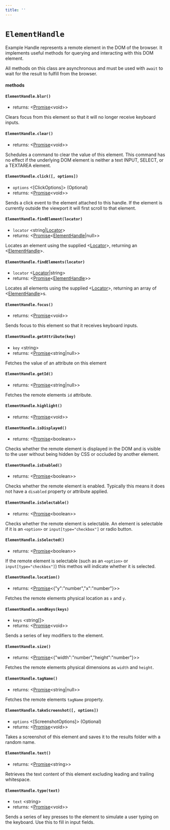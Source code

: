 ```yaml
---
title: ''
---
```

# `ElementHandle`

Example Handle represents a remote element in the DOM of the browser. It implements useful methods for querying and interacting with this DOM element.

All methods on this class are asynchronous and must be used with `await` to wait for the result to fulfill from the browser.

#### methods
#### `ElementHandle.blur()`
* returns: &lt;[Promise]&lt;void&gt;&gt; 

Clears focus from this element so that it will no longer receive keyboard inputs.

#### `ElementHandle.clear()`
* returns: &lt;[Promise]&lt;void&gt;&gt; 

Schedules a command to clear the value of this element.
This command has no effect if the underlying DOM element is neither a text
INPUT, SELECT, or a TEXTAREA element.

#### `ElementHandle.click([, options])`
* `options` &lt;[ClickOptions]&gt; (Optional) 
* returns: &lt;[Promise]&lt;void&gt;&gt; 

Sends a click event to the element attached to this handle. If the element is
currently outside the viewport it will first scroll to that element.

#### `ElementHandle.findElement(locator)`
* `locator` &lt;string|[Locator]&gt;  
* returns: &lt;[Promise]&lt;[ElementHandle]|null&gt;&gt; 

Locates an element using the supplied <[Locator]>, returning an <[ElementHandle]>.

#### `ElementHandle.findElements(locator)`
* `locator` &lt;[Locator]|string&gt;  
* returns: &lt;[Promise]&lt;[ElementHandle][]&gt;&gt; 

Locates all elements using the supplied <[Locator]>, returning an array of <[ElementHandle]>s.

#### `ElementHandle.focus()`
* returns: &lt;[Promise]&lt;void&gt;&gt; 

Sends focus to this element so that it receives keyboard inputs.

#### `ElementHandle.getAttribute(key)`
* `key` &lt;string&gt;  
* returns: &lt;[Promise]&lt;string|null&gt;&gt; 

Fetches the value of an attribute on this element

#### `ElementHandle.getId()`
* returns: &lt;[Promise]&lt;string|null&gt;&gt; 

Fetches the remote elements `id` attribute.

#### `ElementHandle.highlight()`
* returns: &lt;[Promise]&lt;void&gt;&gt; 

#### `ElementHandle.isDisplayed()`
* returns: &lt;[Promise]&lt;boolean&gt;&gt; 

Checks whether the remote element is displayed in the DOM and is visible to the user without being hidden by CSS or occluded by another element.

#### `ElementHandle.isEnabled()`
* returns: &lt;[Promise]&lt;boolean&gt;&gt; 

Checks whether the remote element is enabled. Typically this means it does not have a `disabled` property or attribute applied.

#### `ElementHandle.isSelectable()`
* returns: &lt;[Promise]&lt;boolean&gt;&gt; 

Checks whether the remote element is selectable. An element is selectable if it is an `<option>` or `input[type="checkbox"]` or radio button.

#### `ElementHandle.isSelected()`
* returns: &lt;[Promise]&lt;boolean&gt;&gt; 

If the remote element is selectable (such as an `<option>` or `input[type="checkbox"]`) this methos will indicate whether it is selected.

#### `ElementHandle.location()`
* returns: &lt;[Promise]&lt;{"y":"number","x":"number"}&gt;&gt; 

Fetches the remote elements physical location as `x` and `y`.

#### `ElementHandle.sendKeys(keys)`
* `keys` &lt;string[]&gt;  
* returns: &lt;[Promise]&lt;void&gt;&gt; 

Sends a series of key modifiers to the element.

#### `ElementHandle.size()`
* returns: &lt;[Promise]&lt;{"width":"number","height":"number"}&gt;&gt; 

Fetches the remote elements physical dimensions as `width` and `height`.

#### `ElementHandle.tagName()`
* returns: &lt;[Promise]&lt;string|null&gt;&gt; 

Fetches the remote elements `tagName` property.

#### `ElementHandle.takeScreenshot([, options])`
* `options` &lt;[ScreenshotOptions]&gt; (Optional) 
* returns: &lt;[Promise]&lt;void&gt;&gt; 

Takes a screenshot of this element and saves it to the results folder with a random name.

#### `ElementHandle.text()`
* returns: &lt;[Promise]&lt;string&gt;&gt; 

Retrieves the text content of this element excluding leading and trailing whitespace.

#### `ElementHandle.type(text)`
* `text` &lt;string&gt;  
* returns: &lt;[Promise]&lt;void&gt;&gt; 

Sends a series of key presses to the element to simulate a user typing on the keyboard. Use this to fill in input fields.


[Promise]: https://developer.mozilla.org/en-US/docs/Web/JavaScript/Reference/Global_Objects/Promise
[Locator]: ../../api/By.md#locator
[ElementHandle]: ../../api/ElementHandle.md#elementhandle